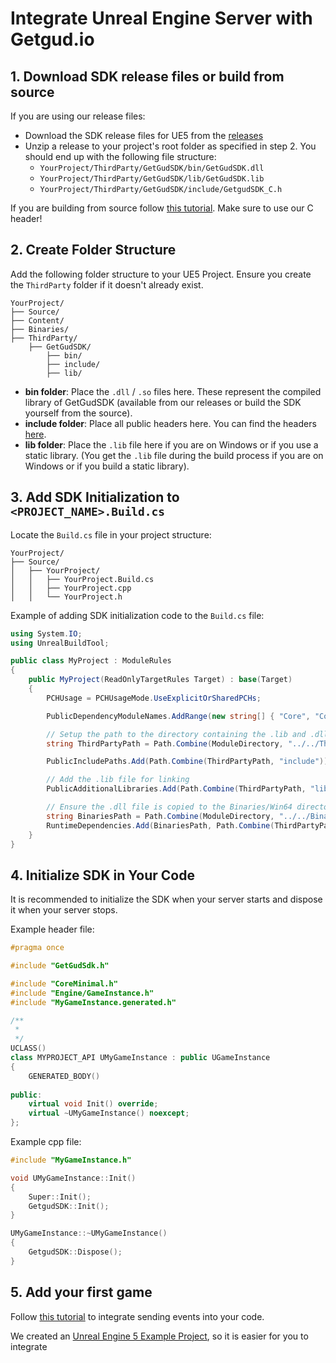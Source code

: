 # Integrate Unreal Engine Server with Getgud.io

## 1. Download SDK release files or build from source

If you are using our release files:
- Download the SDK release files for UE5 from the [releases](https://github.com/getgud-io/cpp-getgud-sdk-dev/releases/)
- Unzip a release to your project's root folder as specified in step 2. You should end up with the following file structure:
    - `YourProject/ThirdParty/GetGudSDK/bin/GetGudSDK.dll`
    - `YourProject/ThirdParty/GetGudSDK/lib/GetGudSDK.lib`
    - `YourProject/ThirdParty/GetGudSDK/include/GetgudSDK_C.h`

If you are building from source follow [this tutorial](https://github.com/getgud-io/getgud-docs/blob/main/Integrations/cpp-build-instructions.md). Make sure to use our C header! 

## 2. Create Folder Structure

Add the following folder structure to your UE5 Project. Ensure you create the `ThirdParty` folder if it doesn't already exist.

```
YourProject/
├── Source/
├── Content/
├── Binaries/
├── ThirdParty/
    ├── GetGudSDK/
        ├── bin/
        ├── include/
        ├── lib/
```

- **bin folder**: Place the `.dll` / `.so` files here. These represent the compiled library of GetGudSDK (available from our releases or build the SDK yourself from the source).
- **include folder**: Place all public headers here. You can find the headers [here](https://github.com/getgud-io/cpp-getgud-sdk/tree/main/include).
- **lib folder**: Place the `.lib` file here if you are on Windows or if you use a static library. (You get the `.lib` file during the build process if you are on Windows or if you build a static library).

## 3. Add SDK Initialization to `<PROJECT_NAME>.Build.cs`

Locate the `Build.cs` file in your project structure:

```
YourProject/
├── Source/
│   ├── YourProject/
│   │   ├── YourProject.Build.cs
│   │   ├── YourProject.cpp
│   │   └── YourProject.h
```

Example of adding SDK initialization code to the `Build.cs` file:

```csharp
using System.IO;
using UnrealBuildTool;

public class MyProject : ModuleRules
{
    public MyProject(ReadOnlyTargetRules Target) : base(Target)
    {
        PCHUsage = PCHUsageMode.UseExplicitOrSharedPCHs;

        PublicDependencyModuleNames.AddRange(new string[] { "Core", "CoreUObject", "Engine", "InputCore", "EnhancedInput" });

        // Setup the path to the directory containing the .lib and .dll files
        string ThirdPartyPath = Path.Combine(ModuleDirectory, "../../ThirdParty/GetGudSDK");

        PublicIncludePaths.Add(Path.Combine(ThirdPartyPath, "include"));

        // Add the .lib file for linking
        PublicAdditionalLibraries.Add(Path.Combine(ThirdPartyPath, "lib", "GetGudSDK.lib"));

        // Ensure the .dll file is copied to the Binaries/Win64 directory at runtime
        string BinariesPath = Path.Combine(ModuleDirectory, "../../Binaries/Win64", "GetGudSDK.dll");
        RuntimeDependencies.Add(BinariesPath, Path.Combine(ThirdPartyPath, "bin", "GetGudSDK.dll"));
    }
}
```

## 4. Initialize SDK in Your Code

It is recommended to initialize the SDK when your server starts and dispose it when your server stops.

Example header file:

```cpp
#pragma once

#include "GetGudSdk.h"

#include "CoreMinimal.h"
#include "Engine/GameInstance.h"
#include "MyGameInstance.generated.h"

/**
 *
 */
UCLASS()
class MYPROJECT_API UMyGameInstance : public UGameInstance
{
    GENERATED_BODY()
    
public:
    virtual void Init() override;
    virtual ~UMyGameInstance() noexcept;
};
```

Example cpp file:

```cpp
#include "MyGameInstance.h"

void UMyGameInstance::Init()
{
    Super::Init();
    GetgudSDK::Init();
}

UMyGameInstance::~UMyGameInstance()
{
    GetgudSDK::Dispose();
}
```

## 5. Add your first game

Follow [this tutorial](https://github.com/getgud-io/getgud-docs/blob/main/Integrations/C/c-integration.md#getting-started) to integrate sending events into your code.

We created an [Unreal Engine 5 Example Project](https://github.com/getgud-io/getgud-unreal-engine-5-example), so it is easier for you to integrate
